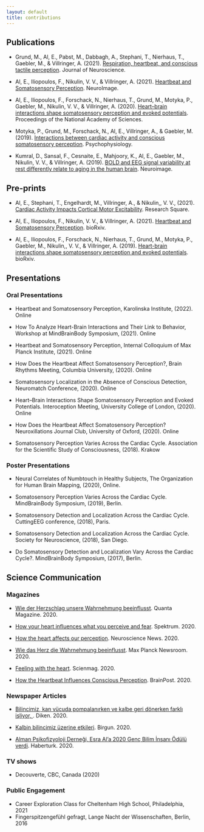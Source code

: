 ```yaml
---
layout: default
title: contributions
---
```


<h2 class="contribution-type">Publications</h2>

- Grund, M., Al, E., Pabst, M., Dabbagh, A., Stephani, T., Nierhaus, T., Gaebler, M., & Villringer, A. (2021). <a href='https://www.jneurosci.org/content/early/2021/11/30/JNEUROSCI.0592-21.2021.abstract?casa_token=ahdipeFSZuoAAAAA:rQlstZly7QmdMV-LuVsPVXGMqYbCo4gm2vEwt0bjNoLuG7NEgV42Uy6rFMb36XfFDJ-saWwyswZdauAq'>Respiration, heartbeat, and conscious tactile perception</a>.  Journal of Neuroscience.

- Al, E., Iliopoulos, F., Nikulin, V. V., & Villringer, A. (2021). <a href='https://www.sciencedirect.com/science/article/pii/S1053811921005243'>Heartbeat and Somatosensory Perception</a>.  NeuroImage.

- Al, E., Iliopoulos, F., Forschack, N., Nierhaus, T., Grund, M., Motyka, P., Gaebler, M.,  Nikulin, V. V., & Villringer, A. (2020). <a href='https://www.pnas.org/content/early/2020/04/24/1915629117'>Heart–brain interactions shape somatosensory perception and evoked potentials</a>.  Proceedings of the National Academy of Sciences.

- Motyka, P., Grund, M., Forschack, N., Al, E., Villringer, A., & Gaebler, M. (2019). <a href='https://onlinelibrary.wiley.com/doi/full/10.1111/psyp.13424'>Interactions between cardiac activity and conscious somatosensory perception</a>.  Psychophysiology.

- Kumral, D., Sansal, F., Cesnaite, E., Mahjoory, K., Al, E., Gaebler, M., Nikulin, V. V., & Villringer, A. (2019). <a href='https://www.sciencedirect.com/science/article/pii/S1053811919309644'>BOLD and EEG signal variability at rest differently relate to aging in the human brain</a>.  Neuroimage.

<h2 class="contribution-type">Pre-prints</h2>

- Al, E., Stephani, T., Engelhardt, M., Villringer, A., & Nikulin,, V. V., (2021). <a href='https://www.researchsquare.com/article/rs-1023617/v1'>Cardiac Activity Impacts Cortical Motor Excitability</a>.  Research Square.

- Al, E., Iliopoulos, F., Nikulin, V. V., & Villringer, A. (2021). <a href='https://www.biorxiv.org/content/10.1101/2020.12.29.424693v1'>Heartbeat and Somatosensory Perception</a>.  bioRxiv.

- Al, E., Iliopoulos, F., Forschack, N., Nierhaus, T., Grund, M., Motyka, P., Gaebler, M., Nikulin,, V. V., & Villringer, A. (2019). <a href='https://www.biorxiv.org/content/10.1101/750315v1.abstract'>Heart-brain interactions shape somatosensory perception and evoked potentials</a>.  bioRxiv.

<h2 class="contribution-type">Presentations</h2>

<h3 class="contribution-type">Oral Presentations</h3>

- Heartbeat and Somatosensory Perception, Karolinska Institute, (2022). Online

- How To Analyze Heart-Brain Interactions and Their Link to Behavior, Workshop at MindBrainBody Symposium, (2021). Online

-	Heartbeat and Somatosensory Perception, Internal Colloquium of Max Planck Institute, (2021). Online

-	How Does the Heartbeat Affect Somatosensory Perception?, Brain Rhythms Meeting, Columbia University, (2020). Online

-	Somatosensory Localization in the Absence of Conscious Detection, Neuromatch Conference, (2020). Online

-	Heart–Brain Interactions Shape Somatosensory Perception and Evoked Potentials. Interoception Meeting, University College of London, (2020). Online

-	How Does the Heartbeat Affect Somatosensory Perception? Neuroxillations Journal Club, University of Oxford, (2020). Online

-	Somatosensory Perception Varies Across the Cardiac Cycle. Association for the Scientific Study of Consciousness, (2018). Krakow

<h3 class="contribution-type">Poster Presentations</h3>

- Neural Correlates of Numbtouch in Healthy Subjects, The Organization for Human Brain Mapping, (2020), Online.

-	Somatosensory Perception Varies Across the Cardiac Cycle. MindBrainBody Symposium, (2019), Berlin.

-	Somatosensory Detection and Localization Across the Cardiac Cycle. CuttingEEG conference, (2018), Paris.

-	Somatosensory Detection and Localization Across the Cardiac Cycle. Society for Neuroscience, (2018), San Diego.

-	Do Somatosensory Detection and Localization Vary Across the Cardiac Cycle?. MindBrainBody Symposium, (2017), Berlin.

<h2 class="contribution-type">Science Communication</h2>

<h3 class="contribution-type">Magazines</h3>

- <a href='https://www.quantamagazine.org/how-your-heart-influences-what-you-perceive-and-fear-20200706/'>Wie der Herzschlag unsere Wahrnehmung beeinflusst</a>. Quanta Magazine. 2020.

- <a href='https://www.spektrum.de/news/wie-der-herzschlag-unsere-wahrnehmung-beeinflusst/1728194'>How your heart influences what you perceive and fear</a>. Spektrum. 2020.

- <a href='https://neurosciencenews.com/perception-heart-16267/'>How the heart affects our perception</a>. Neuroscience News. 2020.

- <a href='https://www.mpg.de/wie-das-herz-die-wahrnehmung-beeinflusst'>Wie das Herz die Wahrnehmung beeinflusst</a>. Max Planck Newsroom. 2020.

- <a href='https://scienmag.com/feeling-with-the-heart/'>Feeling with the heart</a>.	Scienmag. 2020.

- <a href='https://www.brainpost.co/weekly-brainpost/2020/5/19/how-the-heartbeat-influences-conscious-perception'>How the Heartbeat Influences Conscious Perception</a>.	BrainPost. 2020.

<h3 class="contribution-type">Newspaper Articles</h3>

- <a href='https://www.diken.com.tr/bilincimiz-kan-vucuda-pompalanirken-ve-kalbe-geri-donerken-farkli-isliyor/'> Bilincimiz, kan vücuda pompalanırken ve kalbe geri dönerken farklı işliyor, </a>. Diken. 2020.

- <a href='https://www.birgun.net/haber/kalbin-bilincimiz-uzerine-etkileri-302784'>Kalbin bilincimiz üzerine etkileri</a>.	Birgun. 2020.

- <a href='https://www.haberturk.com/alman-psikofizyoloji-dernegi-esra-ala-2020-genc-bilim-insani-odulu-verdi-2928491'>Alman Psikofizyoloji Derneği, Esra Al’a 2020 Genç Bilim İnsanı Ödülü verdi</a>.	Haberturk. 2020.

<h3 class="contribution-type">TV shows</h3>

- Decouverte, CBC, Canada (2020)

<h3 class="contribution-type">Public Engagement</h3>

- Career Exploration Class for Cheltenham High School, Philadelphia, 2021
- Fingerspitzengefühl gefragt, Lange Nacht der Wissenschaften, Berlin, 2016
